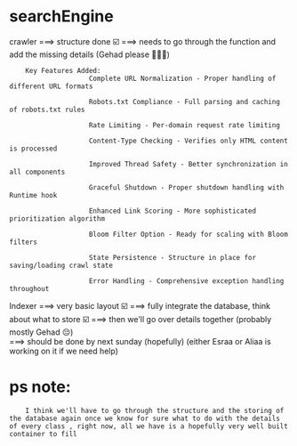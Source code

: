 # searchEngine

crawler ===> structure done ☑️
        ===> needs to go through the function and add the missing details (Gehad please 🥹🥹🥹)
        
        Key Features Added:
                        Complete URL Normalization - Proper handling of different URL formats

                        Robots.txt Compliance - Full parsing and caching of robots.txt rules

                        Rate Limiting - Per-domain request rate limiting

                        Content-Type Checking - Verifies only HTML content is processed

                        Improved Thread Safety - Better synchronization in all components

                        Graceful Shutdown - Proper shutdown handling with Runtime hook

                        Enhanced Link Scoring - More sophisticated prioritization algorithm

                        Bloom Filter Option - Ready for scaling with Bloom filters

                        State Persistence - Structure in place for saving/loading crawl state

                        Error Handling - Comprehensive exception handling throughout

Indexer ===> very basic layout ☑️
        ===> fully integrate the database, think about what to store ☑️
        ===> then we'll go over details together (probably mostly Gehad 😔)    
        ===> should be done by next sunday (hopefully) (either Esraa or Aliaa is working on it if we need help)


# ps note: 
        I think we'll have to go through the structure and the storing of the database again once we know for sure what to do with the details of every class , right now, all we have is a hopefully very well built container to fill              